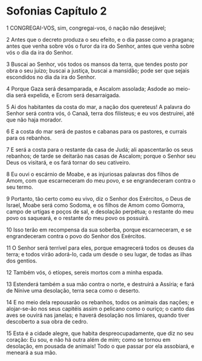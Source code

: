 # Sofonias Capítulo 2

1	CONGREGAI-VOS, sim, congregai-vos, ó nação não desejável;

2	Antes que o decreto produza o seu efeito, e o dia passe como a pragana; antes que venha sobre vós o furor da ira do Senhor, antes que venha sobre vós o dia da ira do Senhor.

3	Buscai ao Senhor, vós todos os mansos da terra, que tendes posto por obra o seu juízo; buscai a justiça, buscai a mansidão; pode ser que sejais escondidos no dia da ira do Senhor.

4	Porque Gaza será desamparada, e Ascalom assolada; Asdode ao meio-dia será expelida, e Ecrom será desarraigada.

5	Ai dos habitantes da costa do mar, a nação dos quereteus! A palavra do Senhor será contra vós, ó Canaã, terra dos filisteus; e eu vos destruirei, até que não haja morador.

6	E a costa do mar será de pastos e cabanas para os pastores, e currais para os rebanhos.

7	E será a costa para o restante da casa de Judá; ali apascentarão os seus rebanhos; de tarde se deitarão nas casas de Ascalom; porque o Senhor seu Deus os visitará, e os fará tornar do seu cativeiro.

8	Eu ouvi o escárnio de Moabe, e as injuriosas palavras dos filhos de Amom, com que escarneceram do meu povo, e se engrandeceram contra o seu termo.

9	Portanto, tão certo como eu vivo, diz o Senhor dos Exércitos, o Deus de Israel, Moabe será como Sodoma, e os filhos de Amom como Gomorra, campo de urtigas e poços de sal, e desolação perpétua; o restante do meu povo os saqueará, e o restante do meu povo os possuirá.

10	Isso terão em recompensa da sua soberba, porque escarneceram, e se engrandeceram contra o povo do Senhor dos Exércitos.

11	O Senhor será terrível para eles, porque emagrecerá todos os deuses da terra; e todos virão adorá-lo, cada um desde o seu lugar, de todas as ilhas dos gentios.

12	Também vós, ó etíopes, sereis mortos com a minha espada.

13	Estenderá também a sua mão contra o norte, e destruirá a Assíria; e fará de Nínive uma desolação, terra seca como o deserto.

14	E no meio dela repousarão os rebanhos, todos os animais das nações; e alojar-se-ão nos seus capitéis assim o pelicano como o ouriço; o canto das aves se ouvirá nas janelas; e haverá desolação nos limiares, quando tiver descoberto a sua obra de cedro.

15	Esta é a cidade alegre, que habita despreocupadamente, que diz no seu coração: Eu sou, e não há outra além de mim; como se tornou em desolação, em pousada de animais! Todo o que passar por ela assobiará, e meneará a sua mão.

